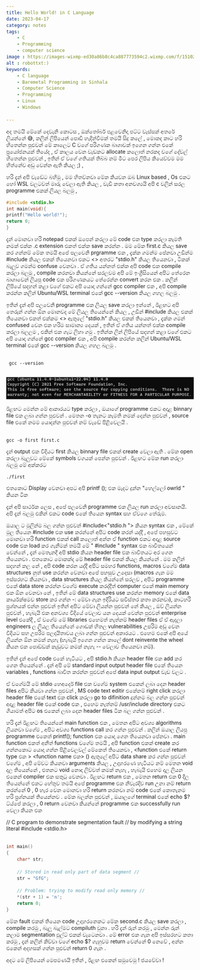 ```yaml
---
title: Hello World! in C Language 
date: 2023-04-17 
category: notes
tags:
    - C
    - Programming
    - computer science
image : https://images-wixmp-ed30a86b8c4ca887773594c2.wixmp.com/f/15102441-2d8e-4af8-a431-0d409e866e20/d9osclx-5ffc445c-5296-4370-92ce-dd6781e70c79.jpg/v1/fill/w_1024,h_655,q_75,strp/hidden_sanctuary_by_cristi_b_d9osclx-fullview.jpg?token=eyJ0eXAiOiJKV1QiLCJhbGciOiJIUzI1NiJ9.eyJzdWIiOiJ1cm46YXBwOjdlMGQxODg5ODIyNjQzNzNhNWYwZDQxNWVhMGQyNmUwIiwiaXNzIjoidXJuOmFwcDo3ZTBkMTg4OTgyMjY0MzczYTVmMGQ0MTVlYTBkMjZlMCIsIm9iaiI6W1t7ImhlaWdodCI6Ijw9NjU1IiwicGF0aCI6IlwvZlwvMTUxMDI0NDEtMmQ4ZS00YWY4LWE0MzEtMGQ0MDllODY2ZTIwXC9kOW9zY2x4LTVmZmM0NDVjLTUyOTYtNDM3MC05MmNlLWRkNjc4MWU3MGM3OS5qcGciLCJ3aWR0aCI6Ijw9MTAyNCJ9XV0sImF1ZCI6WyJ1cm46c2VydmljZTppbWFnZS5vcGVyYXRpb25zIl19.CdLNeFqqSQ5QPtzlf0KaJ29qReB0PzdcDa4YByV21G8
alt : robottxt:) 
keywords:
    - C language
    - Baremetal Programming in Sinhala 
    - Computer Science
    - Programming
    - Linux
    - Windows 

---
```


අද තමයි මේකේ දෙවැනි කොටස , ඔක්තෝබර් පළවෙනිදා  පට්ට වැස්සක් අතරේ ලියන්නේ 😅, කලින් ලිපියෙන් පොඩි හැදින්වීමක් තමයි සිදු කලේ , මොකද කාට හරි හිතෙන්න පුළුවන් මේ කාලෙට C වගේ පරිගණක බාශාවක් ඉගෙන ගන්න එකේ ප්‍රයෝජනයක් තියේද , ඒ කාලය වෙන වැඩකට allocate කලොත් නරකද වගේ දේවල් හිතෙන්න පුළුවන් , ඉතින් ඒ වගේ ගතියක් තිබ්බ නම් මීට පෙර ලිපිය කියෙව්වම මම හිත්නේව අඩු වෙන්න ඇති කියල ;) , 

හරි දැන් අපි වැඩේට බහිමු , මම හිතව්නවා  මේක කියවන ඔබ Linux based , Os එකට හෝ  WSL වලටවත් මාරු වෙලා ඇති කියල , වැඩි කතා  අනවශ්‍යයි අපි c වලින් සරල programme එකක් ලියල බලමු ,

```c
#include <stdio.h>
int main(void){
printf("Hello world!");
return 0;
}
```

දැන් මොනවා  හරි notepad එකක් ඔපෙන් කරලා  මේ code එක type කරලා  කැමති නමක් එක්ක .c extension එකත් එක්ක save කරන්න . මම මේක first.c කියල save කර ගන්නම් 
මේක තමයි අපේ පලවෙනි prgramme එක , දැක්ක ගමන්ම පේනවා  උඩින්ම #include කියල එකක් තියෙනවා  එකට <> අතරට "stdio.h" කියල තියෙනවා  , ටිකක් බැලුව ගමන්ම confuse වෙනවා  . ඒ ගතිය යන්නත් එක්ක අපි code එක compile කරලා  බලමු , compile කරනවා  කියන්නේ සරලවම අපි මේ ඉංග්‍රීසියෙන් අපිට තේරෙන බාශාවෙන් ලියපු code එක පරිගණකයට තේරෙන්න convert කරන එක . කලින් ලිපියේ සදහන් කළා වගේ එකට අපි යොදා  ගන්නේ  gcc compiler එක , අපි compile කරන්න කලින් Ubuntu/WSL terminal එකේ gcc --version කියල ගහල බලමු .

ඉතින් දැන් අපි පලවෙනි programme එක ලියල save කරලා  ඉන්නේ , ඊළඟට අපි  තෙරුන් ගන්න ඕන මොනවද මේ ලියල තියෙන්නේ කියල ,  උඩින් #include කියල එකක් තියෙනවා  එකත් එක්කම <> ඇතුලේ "stdio.h" කියල එකක් තියෙනවා  , දැක්ක ගමන් confused වෙන එක හරිම සාමාන්‍ය දෙයක් , ඉතින් ඒ ගතිය යන්නත් එක්ක compile කරලා  බලලම , එකින් එක ගැට ලිහා  ගමු  . ඉතින්ක ලින් ලිපියේ සදහන් කළා වගේ එකට අපි යොදා  ගන්නේ  gcc compiler එක , අපි compile කරන්න කලින් Ubuntu/WSL terminal එකේ gcc --version කියල ගහල බලමු .


```shell

 gcc --version
 
```
![](https://raw.githubusercontent.com/mihinN/blog/main/images/gcc-version-001.png)

ඊළඟට මෙන්න මේ ආකාරයට type කරලා  , ඔයාගේ programme එකට අදාළ binnary file එක ලබා  ගන්න පුළුවන් . මෙතන -o තැනට කැමති නමක් දෙන්න පුළුවන් , source file එකේ නමම යොදන්න පුළුවන් නම් වැඩේ පිළිවෙලයි .

```shell

gcc -o first first.c

```

දැන් output එක විදියට first කියල binnary file එකක් create වෙලා ඇති  . මේක open කරලා  බැලුවට මේකේ symbols වගයක් පෙන්න පුළුවන් . ඊළඟට මේක run  කරලා  බලමු මේ අක්කරට

```
./first
```

එතකොට Display වෙනවා  අපට අපි printf (); එක මැදට දුන්න "හෙල්ලෝ owrld " කියන ටික

දැන් අපි සාර්ථක ලෙස , අපේ පලවෙනි programme එක ලියල run කරලා  අවසානයි. අපි දැන් බලමු එකින් එකට code එකේ තියෙන syntax සහ ඒවගෙ තේරුම.

ඔයාල ට මුලින්ම බල ගන්න පුළුවන් #include<"stdio.h "> කියන syntax එක , මේකේ මුල තියෙන #include එක use කරන්නේ  අපිට code කරන් යද්දී , අපේ පහසුවට මොනවා හරි function එකක් call කලොත් අන්න ඒ function එකට අදාළ source code එක load කර ගැනීමක් තමයි මේ " #include  " syntax එක බාවිතයෙන් වෙන්නේ , දැන් මෙතැනදී අපි stdio කියන header file එක බාවිතයට අර ගෙන තියෙනවා . එතකොට මොකක්ද මේ header file එකක් කියල කියන්නේ . මම කලින් සදහන් කල නේ , අපි code කරන යද්දී අපිට සමහර functions, macros වගේම data structures නුත් use කරන්න වෙනවා  අපේ පහසුව උදෙසා  (macros ගැන මම ඉස්සරහට කියනවා  , data structures කියල කියන්නේ සරලව , අපිට programme එකේ data store කරන්න වගේම execute කරද්දීත් computer එකේ main memory එක ඕන වෙනවා නේ , ඉතින් මේ data structures use කරන්න memory එකේ data කාර්යක්ෂමව store කර ගන්න -: මේවා ගැන ඉදිරියට සවිස්තර කතා කරනවා), කාටහරි ප්‍රශ්නයක් එන්න පුළුවන් ඉතින් අපිට මේවා  ලියන්න පුළුවන් නේ කියල , ඔව් ලියන්න පුළුවන් , හැබැයි එක  අනවශ්‍ය විදියේ වෙලාව යන දෙයක් වෙන්න පුළුවන් enterprise level එකේදී , ඒ වගේම මේ libraries එහෙමත් නැත්නම් header files ඒ ඒ ඇදලා  engineers ල ලියල තියෙන්නේ ගොඩක් හිතල vulnerabilities උපරිම අඩු වෙන විදියට සහ උපරිම පලදායිතාවය ලබා  ගන්න පුළුවන් අකාරයට . එහෙම එකේ අපි අයේ ලියන්න ඕන කමක් නැහැ  (හැබැයි ඉගෙන ගන්න කාලේ dont reinvente the wheel කියන එක පොඩ්ඩක් කැඩුවට කමක් නැහැ  -- වෙලාව තියෙනවා  නම්).

ඉතින් දැන් අපේ code එකේ හැටියට , අපි stdio.h කියන header file එක add කර ගෙන තියෙන්නේ . දැන් අපි මේ standard input output header file එකේ තියෙන  variables , functions බාවිත කරන්න පුළුවන් අපේ data input output වැඩ වලට .

ඒ වගේමයි මේ stdio හෙඅදෙර් file එක වගේම system එකෙන් ලබා  දෙන header files අපිට කියවා ගන්න පුළුවන් , MS code text editir  එකේනම් right click කරලා  header file එකේ text එක click කරලා  go  to  difinition  දුන්නම බල ගන්න පුළුවන් අදාළ header file එකේ code එක , එහෙම නැත්නම් /usr/include directory එකට ගියාමත් අපිට os එකෙන් ලබා  දෙන header files ටික බල ගන්න පුළුවන් .

හරි දැන් ඊළඟට තියෙන්නේ  main function එක , මෙතන අපිට අවශ්‍ය  algorithms  ලියනවා වගේම , අපිට අවශ්‍ය functions call  කර ගන්න පුළුවන් . කලින් ඔයාල ලියපු programme එකෙත් printf(); function එක යොදා  ගෙන තියෙනවා  පේනවා  . main function එකත් අනීත් functions වගේම තමයි , අපි function එකක් create  කර ගන්නකොට යොදා  ගන්න පිළිවෙලවල් මේකෙත් තියෙනවා  , <function එකේ return type එක > <function name එක> () ඇතුලේ අපිට data share කර ගන්න පුළුවන් වගේම , අපි මේවට කියනවා  arguments කියල , උදාහරණෙ හැටියට නම් මෙතන void දල තියෙන්නේ , එතනට void නොදා  ලිව්වත් කමක් නැහැ  , හැබැයි එහෙම දාල ලියන එකෙන් compiler එක සතුටු වෙනවා . ඊළඟට return එක , මෙතන return එක 0 දීල තියෙන්නේ එකට හේතුව තමයි අපේ programme එක නිවැරදිව run උනා  නම් return කරන්නේ 0 ,  0 හැර වෙන මොනවා  හරි return කරනවා  නම් code එකේ කොතැනම හරි ප්‍රශ්නයක් තියෙන්නව . මේක බලන්න පුළුවන් , ඔයාලගේ terminal එකේ echo $? ට්ය්පේ කරලා , 0 return වෙනවා  කියන්නේ programme එක successfully run  වෙලා කියන එක 

// C program to demonstrate segmentation fault
// by modifying a string literal
#include <stdio.h>
```c

int main()
{
	char* str;

	// Stored in read only part of data segment //
	str = "GfG";

	// Problem: trying to modify read only memory //
	*(str + 1) = 'n';
	return 0;
}
```


මේක fault එකක් තියෙන code උදාහරනෙකට මේක second.c කියල save කරලා  , compile කරමු , බැලූ බැල්මට compiluth වුනා . හරි දැන් රුන් කරමු , මෙන්න රුන් කලාම segmentation ඵුල්ට් එකක් වැටෙනවා  . මේ error එක ගැන අපි ඉස්සරහට කතා කරමු , දැන් කලින් කිව්වා  වගේ  echo  $? ගැහුවම return වෙන්නේ 0 නෙවේ , අන්න එකෙන් අදහසක් ගන්න පුළුවන් return 0 ගැන .

අදට මේ ලිපියෙන් මෙපමණයි ඉතින් , ඊළඟ එකෙන් සමුවෙමු ! ජයවේවා !